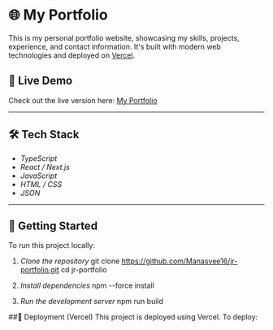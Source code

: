 # 🌐 My Portfolio

This is my personal portfolio website, showcasing my skills, projects, experience, and contact information. It's built with modern web technologies and deployed on [Vercel](https://vercel.com).

## 🚀 Live Demo

Check out the live version here: [My Portfolio](https://jr-portfolio-5gi3ow8vy-manasvees-projects.vercel.app/)


---

## 🛠 Tech Stack

- *TypeScript*
- *React / Next.js* 
- *JavaScript*
- *HTML / CSS*
- *JSON*

---

## 🧰 Getting Started

To run this project locally:

1. *Clone the repository*
git clone https://github.com/Manasvee16/jr-portfolio.git
cd jr-portfolio

2. *Install dependencies*
npm --force install

3. *Run the development server*
npm run build

##🚀 Deployment (Vercel)
This project is deployed using Vercel. To deploy:
